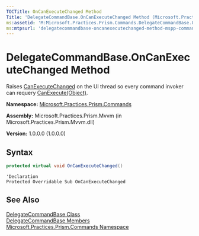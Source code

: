 ```yaml
---
TOCTitle: OnCanExecuteChanged Method
Title: 'DelegateCommandBase.OnCanExecuteChanged Method (Microsoft.Practices.Prism.Commands)'
ms:assetid: 'M:Microsoft.Practices.Prism.Commands.DelegateCommandBase.OnCanExecuteChanged'
ms:mtpsurl: 'delegatecommandbase-oncanexecutechanged-method-mspp-commands.md'
---
```



# DelegateCommandBase.OnCanExecuteChanged Method

Raises [CanExecuteChanged](http://msdn.microsoft.com/en-us/library/ms523106) on the UI thread so every command invoker can requery [CanExecute(Object)](http://msdn.microsoft.com/en-us/library/ms604093).

**Namespace:** [Microsoft.Practices.Prism.Commands](/patterns-practices/reference/mspp-commands-namespace)

**Assembly:** Microsoft.Practices.Prism.Mvvm (in Microsoft.Practices.Prism.Mvvm.dll) 

**Version:** 1.0.0.0 (1.0.0.0)

## Syntax

```C#
protected virtual void OnCanExecuteChanged()
```

```VB
'Declaration
Protected Overridable Sub OnCanExecuteChanged
```

## See Also

[DelegateCommandBase Class](/patterns-practices/reference/delegatecommandbase-class-mspp-commands)<br/>
[DelegateCommandBase Members](/patterns-practices/reference/delegatecommandbase-members-mspp-commands)<br/>
[Microsoft.Practices.Prism.Commands Namespace](/patterns-practices/reference/mspp-commands-namespace)<br/>